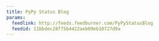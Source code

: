 ```yaml
---
title: PyPy Status Blog
params:
  feedlink: http://feeds.feedburner.com/PyPyStatusBlog
  feedid: 11bbdec28f75b4422aeb09eb10727d9a
---
```

